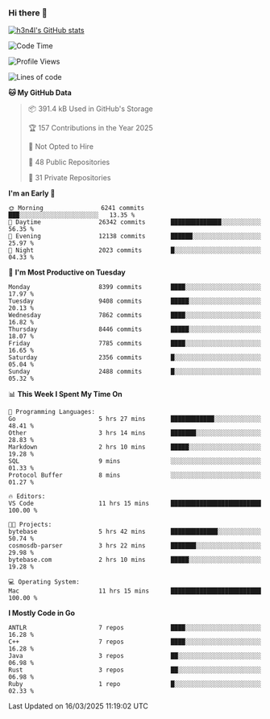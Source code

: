 ### Hi there 👋

[![h3n4l's GitHub stats](https://github-readme-stats.vercel.app/api?username=h3n4l&count_private=true&show_icons=true&theme=radical)](https://github.com/h3n4l/github-readme-stats)

<!--START_SECTION:waka-->
![Code Time](http://img.shields.io/badge/Code%20Time-2%2C097%20hrs%2021%20mins-blue)

![Profile Views](http://img.shields.io/badge/Profile%20Views-0-blue)

![Lines of code](https://img.shields.io/badge/From%20Hello%20World%20I%27ve%20Written-17.4%20million%20lines%20of%20code-blue)

**🐱 My GitHub Data** 

> 📦 391.4 kB Used in GitHub's Storage 
 > 
> 🏆 157 Contributions in the Year 2025
 > 
> 🚫 Not Opted to Hire
 > 
> 📜 48 Public Repositories 
 > 
> 🔑 31 Private Repositories 
 > 
**I'm an Early 🐤** 

```text
🌞 Morning                6241 commits        ███░░░░░░░░░░░░░░░░░░░░░░   13.35 % 
🌆 Daytime                26342 commits       ██████████████░░░░░░░░░░░   56.35 % 
🌃 Evening                12138 commits       ██████░░░░░░░░░░░░░░░░░░░   25.97 % 
🌙 Night                  2023 commits        █░░░░░░░░░░░░░░░░░░░░░░░░   04.33 % 
```
📅 **I'm Most Productive on Tuesday** 

```text
Monday                   8399 commits        ████░░░░░░░░░░░░░░░░░░░░░   17.97 % 
Tuesday                  9408 commits        █████░░░░░░░░░░░░░░░░░░░░   20.13 % 
Wednesday                7862 commits        ████░░░░░░░░░░░░░░░░░░░░░   16.82 % 
Thursday                 8446 commits        █████░░░░░░░░░░░░░░░░░░░░   18.07 % 
Friday                   7785 commits        ████░░░░░░░░░░░░░░░░░░░░░   16.65 % 
Saturday                 2356 commits        █░░░░░░░░░░░░░░░░░░░░░░░░   05.04 % 
Sunday                   2488 commits        █░░░░░░░░░░░░░░░░░░░░░░░░   05.32 % 
```


📊 **This Week I Spent My Time On** 

```text
💬 Programming Languages: 
Go                       5 hrs 27 mins       ████████████░░░░░░░░░░░░░   48.41 % 
Other                    3 hrs 14 mins       ███████░░░░░░░░░░░░░░░░░░   28.83 % 
Markdown                 2 hrs 10 mins       █████░░░░░░░░░░░░░░░░░░░░   19.28 % 
SQL                      9 mins              ░░░░░░░░░░░░░░░░░░░░░░░░░   01.33 % 
Protocol Buffer          8 mins              ░░░░░░░░░░░░░░░░░░░░░░░░░   01.27 % 

🔥 Editors: 
VS Code                  11 hrs 15 mins      █████████████████████████   100.00 % 

🐱‍💻 Projects: 
bytebase                 5 hrs 42 mins       █████████████░░░░░░░░░░░░   50.74 % 
cosmosdb-parser          3 hrs 22 mins       ███████░░░░░░░░░░░░░░░░░░   29.98 % 
bytebase.com             2 hrs 10 mins       █████░░░░░░░░░░░░░░░░░░░░   19.28 % 

💻 Operating System: 
Mac                      11 hrs 15 mins      █████████████████████████   100.00 % 
```

**I Mostly Code in Go** 

```text
ANTLR                    7 repos             ████░░░░░░░░░░░░░░░░░░░░░   16.28 % 
C++                      7 repos             ████░░░░░░░░░░░░░░░░░░░░░   16.28 % 
Java                     3 repos             ██░░░░░░░░░░░░░░░░░░░░░░░   06.98 % 
Rust                     3 repos             ██░░░░░░░░░░░░░░░░░░░░░░░   06.98 % 
Ruby                     1 repo              █░░░░░░░░░░░░░░░░░░░░░░░░   02.33 % 
```




 Last Updated on 16/03/2025 11:19:02 UTC
<!--END_SECTION:waka-->

